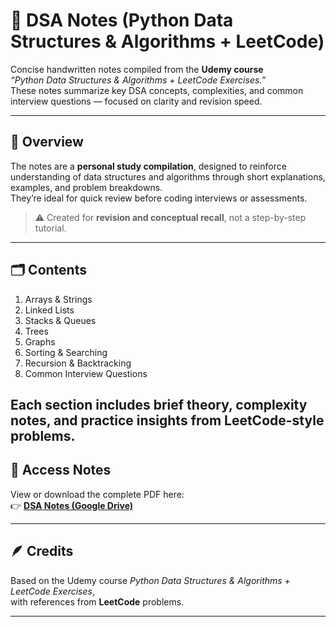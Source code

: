 # 🧠 DSA Notes (Python Data Structures & Algorithms + LeetCode)

Concise handwritten notes compiled from the **Udemy course**  
*“Python Data Structures & Algorithms + LeetCode Exercises.”*  
These notes summarize key DSA concepts, complexities, and common interview questions — focused on clarity and revision speed.

---

## 📘 Overview
The notes are a **personal study compilation**, designed to reinforce understanding of data structures and algorithms through short explanations, examples, and problem breakdowns.  
They’re ideal for quick review before coding interviews or assessments.

> ⚠️ Created for **revision and conceptual recall**, not a step-by-step tutorial.

---

## 🗂️ Contents
1. Arrays & Strings  
2. Linked Lists  
3. Stacks & Queues  
4. Trees  
5. Graphs  
6. Sorting & Searching  
7. Recursion & Backtracking  
8. Common Interview Questions  

Each section includes brief theory, complexity notes, and practice insights from LeetCode-style problems.
---

## 📂 Access Notes
View or download the complete PDF here:  
👉 [**DSA Notes (Google Drive)**]((https://drive.google.com/drive/folders/15jbf1VlvlerLrXWdKfAQoqXJDqiia6l4))

---

## 🪶 Credits
Based on the Udemy course *Python Data Structures & Algorithms + LeetCode Exercises*,  
with references from **LeetCode** problems.

---

